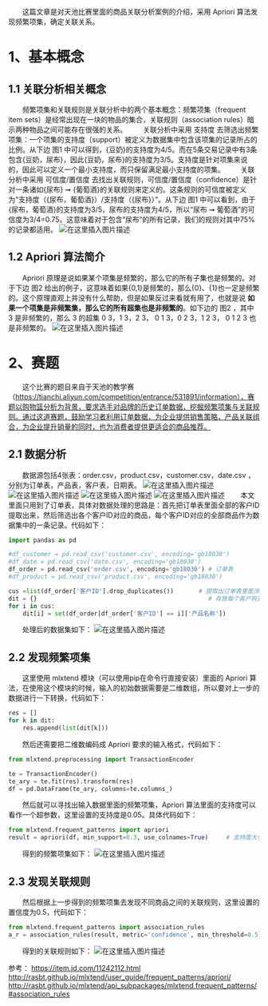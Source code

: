 ﻿&emsp;&emsp;这篇文章是对天池比赛里面的商品关联分析案例的介绍，采用 Apriori 算法发现频繁项集，确定关联关系。
# 1、基本概念
## 1.1 关联分析相关概念
&emsp;&emsp;频繁项集和关联规则是关联分析中的两个基本概念：频繁项集（frequent item sets）是经常出现在一块的物品的集合，关联规则（association rules）暗示两种物品之间可能存在很强的关系。
&emsp;&emsp;关联分析中采用 支持度 去筛选出频繁项集：一个项集的支持度（support）被定义为数据集中包含该项集的记录所占的比例。从下边 图1 中可以得到，{豆奶}的支持度为4/5。而在5条交易记录中有3条包含{豆奶，尿布}，因此{豆奶，尿布}的支持度为3/5。支持度是针对项集来说的，因此可以定义一个最小支持度，而只保留满足最小支持度的项集。
&emsp;&emsp;关联分析中采用 可信度/置信度 去找出关联规则，可信度/置信度（confidence）是针对一条诸如{尿布} ➞ {葡萄酒}的关联规则来定义的。这条规则的可信度被定义为“支持度（{尿布，葡萄酒}）/支持度（{尿布}）”。从下边 图1 中可以看到，由于{尿布，葡萄酒}的支持度为3/5，尿布的支持度为4/5，所以“尿布 ➞ 葡萄酒”的可信度为3/4=0.75。这意味着对于包含“尿布”的所有记录，我们的规则对其中75%的记录都适用。
![在这里插入图片描述](https://i-blog.csdnimg.cn/blog_migrate/e68628daa21939183951f313b384ab64.jpeg)


## 1.2 Apriori 算法简介
&emsp;&emsp;Apriori 原理是说如果某个项集是频繁的，那么它的所有子集也是频繁的。对于下边 图2 给出的例子，这意味着如果{0,1}是频繁的，那么{0}、{1}也一定是频繁的。这个原理直观上并没有什么帮助，但是如果反过来看就有用了，也就是说 **如果一个项集是非频繁集，那么它的所有超集也是非频繁的**。如下边的 图2 ，其中 3 是非频繁的，那么 3 的超集 0 3，1 3，2 3， 0 1 3，0 2 3，1 2 3， 0 1 2 3 也是非频繁的。
![在这里插入图片描述](https://i-blog.csdnimg.cn/blog_migrate/8bc36faf39aedaeaf37a84ee6bc28845.jpeg)


# 2、赛题
&emsp;&emsp;这个比赛的题目来自于天池的教学赛（https://tianchi.aliyun.com/competition/entrance/531891/information），赛题以购物篮分析为背景，要求选手对品牌的历史订单数据，挖掘频繁项集与关联规则。通过这道赛题，鼓励学习者利用订单数据，为企业提供销售策略，产品关联组合，为企业提升销量的同时，也为消费者提供更适合的商品推荐。
## 2.1 数据分析
&emsp;&emsp;数据源包括4张表：order.csv，product.csv，customer.csv，date.csv ，分别为订单表，产品表，客户表，日期表。
![在这里插入图片描述](https://i-blog.csdnimg.cn/blog_migrate/4f72095c4d7d41e78f29643e94452e72.png)
![在这里插入图片描述](https://i-blog.csdnimg.cn/blog_migrate/02ea01a0f59efd32485359e913bd3f35.png)
![在这里插入图片描述](https://i-blog.csdnimg.cn/blog_migrate/fcca9d6b107ec6ba805681b54bd33483.png)
![在这里插入图片描述](https://i-blog.csdnimg.cn/blog_migrate/fa4539f96e20cd27d5f2e3acecf4fca5.png)
&emsp;&emsp;本文里面只用到了订单表，具体对数据处理的思路是：首先把订单表里面全部的客户ID提取出来，然后筛选出各个客户ID对应的商品，每个客户ID对应的全部商品作为数据集中的一条记录。代码如下：

```python
import pandas as pd

#df_customer = pd.read_csv('customer.csv', encoding='gb18030')
#df_date = pd.read_csv('date.csv', encoding='gb18030')
df_order = pd.read_csv('order.csv', encoding='gb18030')	# 订单表
#df_product = pd.read_csv('product.csv', encoding='gb18030')

cus =list(df_order['客户ID'].drop_duplicates())  		# 提取出订单表里面涉及的客户ID
dit = {}												# 存放每个客户购买的商品
for i in cus:
    dit[i] = set(df_order[df_order['客户ID'] == i]['产品名称'])
```
&emsp;&emsp;处理后的数据集如下：
![在这里插入图片描述](https://i-blog.csdnimg.cn/blog_migrate/6ea03e9026c47ad26c1e9bae4312d7ef.png)


## 2.2 发现频繁项集
&emsp;&emsp;这里使用 mlxtend 模块（可以使用pip在命令行直接安装）里面的 Apriori 算法，在使用这个模块的时候，输入的初始数据需要是二维数组，所以要对上一步的数据进行一下转换，代码如下：

```python
res = []    
for k in dit:
    res.append(list(dit[k]))
```
&emsp;&emsp;然后还需要把二维数编码成 Apriori 要求的输入格式，代码如下：

```python
from mlxtend.preprocessing import TransactionEncoder

te = TransactionEncoder()
te_ary = te.fit(res).transform(res)
df = pd.DataFrame(te_ary, columns=te.columns_)
```

&emsp;&emsp;然后就可以寻找出输入数据里面的频繁项集，Apriori 算法里面的支持度可以看作一个超参数，这里设置的支持度是0.05。具体代码如下：

```python
from mlxtend.frequent_patterns import apriori
result = apriori(df, min_support=0.3, use_colnames=True)     # 支持度大小需要调整一下
```

&emsp;&emsp;得到的频繁项集如下：
![在这里插入图片描述](https://i-blog.csdnimg.cn/blog_migrate/209de16eb5b6f271f13d81f3c5fab0e0.png)


## 2.3 发现关联规则
&emsp;&emsp;然后根据上一步得到的频繁项集去发现不同商品之间的关联规则，这里设置的置信度为0.5，代码如下：

```python
from mlxtend.frequent_patterns import association_rules
a_r = association_rules(result, metric='confidence', min_threshold=0.5)
```

&emsp;&emsp;得到的关联规则如下：
![在这里插入图片描述](https://i-blog.csdnimg.cn/blog_migrate/59ddcf5766525c8a5b4762a72bcd0601.png)


参考：
https://item.jd.com/11242112.html
http://rasbt.github.io/mlxtend/user_guide/frequent_patterns/apriori/
http://rasbt.github.io/mlxtend/api_subpackages/mlxtend.frequent_patterns/#association_rules
